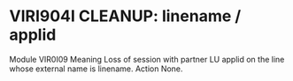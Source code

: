 # VIRI904I CLEANUP: linename / applid
Module
    VIR0I09
Meaning
    Loss of session with partner LU applid on the line whose external name is linename.
Action
    None.
